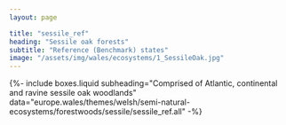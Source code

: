 ```yaml
---
layout: page

title: "sessile_ref"
heading: "Sessile oak forests"
subtitle: "Reference (Benchmark) states"
image: "/assets/img/wales/ecosystems/1_SessileOak.jpg"
---
```


{%-
include boxes.liquid
subheading="Comprised of Atlantic, continental and ravine sessile oak woodlands"
data="europe.wales/themes/welsh/semi-natural-ecosystems/forestwoods/sessile/sessile_ref.all"
-%}
